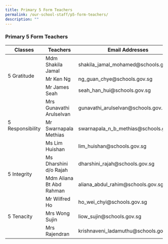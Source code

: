 ```yaml
---
title: Primary 5 Form Teachers
permalink: /our-school-staff/p5-form-teachers/
description: ""
---
```

### Primary 5 Form Teachers

<table><thead><tr><th>Classes</th><th>Teachers</th><th>Email Addresses</th></tr></thead><tbody><tr><td rowspan="3">5 Gratitude</td><td>Mdm Shakila Jamal</td><td>shakila_jamal_mohamed@schools.gov.sg</td></tr><tr><td>Mr Ken Ng</td><td>ng_guan_chye@schools.gov.sg</td></tr><tr><td>Mr James Seah</td><td>seah_han_hui@schools.gov.sg</td></tr><tr><td rowspan="3">5 Responsibility</td><td>Mrs Gunavathi Arulselvan</td><td>gunavathi_arulselvan@schools.gov.sg</td></tr><tr><td>Mr Swarnapala Methias</td><td>swarnapala_n_b_methias@schools.gov.sg</td></tr><tr><td>Ms Lim Huishan</td><td>lim_huishan@schools.gov.sg</td></tr><tr><td rowspan="2">5 Integrity</td><td>Ms Dharshini d/o Rajah</td><td>dharshini_rajah@schools.gov.sg</td></tr><tr><td>Mdm Aliana Bt Abd Rahman</td><td>aliana_abdul_rahim@schools.gov.sg</td></tr><tr><td rowspan="3">5 Tenacity</td><td>Mr Wilfred Ho</td><td>ho_wei_chyi@schools.gov.sg</td></tr><tr><td>Mrs Wong Sujin</td><td>liow_sujin@schools.gov.sg</td></tr><tr><td>Mrs Rajendran</td><td>krishnaveni_ladamuthu@schools.gov.sg</td></tr></tbody></table>